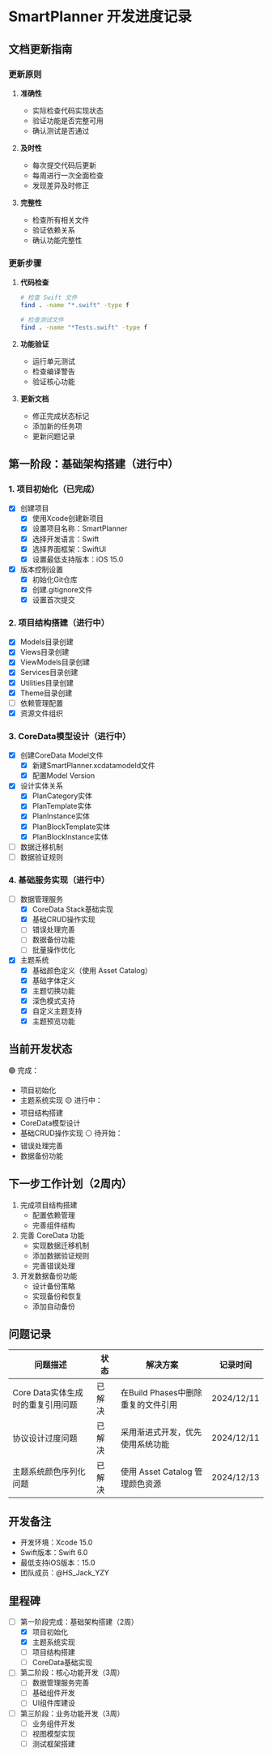 # SmartPlanner 开发进度记录

## 文档更新指南

### 更新原则
1. **准确性**
   - 实际检查代码实现状态
   - 验证功能是否完整可用
   - 确认测试是否通过

2. **及时性**
   - 每次提交代码后更新
   - 每周进行一次全面检查
   - 发现差异及时修正

3. **完整性**
   - 检查所有相关文件
   - 验证依赖关系
   - 确认功能完整性

### 更新步骤
1. **代码检查**
   ```bash
   # 检查 Swift 文件
   find . -name "*.swift" -type f
   
   # 检查测试文件
   find . -name "*Tests.swift" -type f
   ```

2. **功能验证**
   - 运行单元测试
   - 检查编译警告
   - 验证核心功能

3. **更新文档**
   - 修正完成状态标记
   - 添加新的任务项
   - 更新问题记录

## 第一阶段：基础架构搭建（进行中）

### 1. 项目初始化（已完成）
- [x] 创建项目
  - [x] 使用Xcode创建新项目
  - [x] 设置项目名称：SmartPlanner
  - [x] 选择开发语言：Swift
  - [x] 选择界面框架：SwiftUI
  - [x] 设置最低支持版本：iOS 15.0
- [x] 版本控制设置
  - [x] 初始化Git仓库
  - [x] 创建.gitignore文件
  - [x] 设置首次提交

### 2. 项目结构搭建（进行中）
- [x] Models目录创建
- [x] Views目录创建
- [x] ViewModels目录创建
- [x] Services目录创建
- [x] Utilities目录创建
- [x] Theme目录创建
- [ ] 依赖管理配置
- [x] 资源文件组织

### 3. CoreData模型设计（进行中）
- [x] 创建CoreData Model文件
  - [x] 新建SmartPlanner.xcdatamodeld文件
  - [x] 配置Model Version
- [x] 设计实体关系
  - [x] PlanCategory实体
  - [x] PlanTemplate实体
  - [x] PlanInstance实体
  - [x] PlanBlockTemplate实体
  - [x] PlanBlockInstance实体
- [ ] 数据迁移机制
- [ ] 数据验证规则

### 4. 基础服务实现（进行中）
- [ ] 数据管理服务
  - [x] CoreData Stack基础实现
  - [x] 基础CRUD操作实现
  - [ ] 错误处理完善
  - [ ] 数据备份功能
  - [ ] 批量操作优化
- [x] 主题系统
  - [x] 基础颜色定义（使用 Asset Catalog）
  - [x] 基础字体定义
  - [x] 主题切换功能
  - [x] 深色模式支持
  - [x] 自定义主题支持
  - [x] 主题预览功能

## 当前开发状态
🟢 完成：
  - 项目初始化
  - 主题系统实现
🟡 进行中：
  - 项目结构搭建
  - CoreData模型设计
  - 基础CRUD操作实现
⚪️ 待开始：
  - 错误处理完善
  - 数据备份功能

## 下一步工作计划（2周内）
1. 完成项目结构搭建
   - 配置依赖管理
   - 完善组件结构
2. 完善 CoreData 功能
   - 实现数据迁移机制
   - 添加数据验证规则
   - 完善错误处理
3. 开发数据备份功能
   - 设计备份策略
   - 实现备份和恢复
   - 添加自动备份

## 问题记录
| 问题描述 | 状态 | 解决方案 | 记录时间 |
|---------|------|---------|----------|
| Core Data实体生成时的重复引用问题 | 已解决 | 在Build Phases中删除重复的文件引用 | 2024/12/11 |
| 协议设计过度问题 | 已解决 | 采用渐进式开发，优先使用系统功能 | 2024/12/11 |
| 主题系统颜色序列化问题 | 已解决 | 使用 Asset Catalog 管理颜色资源 | 2024/12/13 |

## 开发备注
- 开发环境：Xcode 15.0
- Swift版本：Swift 6.0
- 最低支持iOS版本：15.0
- 团队成员：@HS_Jack_YZY

## 里程碑
- [ ] 第一阶段完成：基础架构搭建（2周）
  - [x] 项目初始化
  - [x] 主题系统实现
  - [ ] 项目结构搭建
  - [ ] CoreData基础实现
- [ ] 第二阶段：核心功能开发（3周）
  - [ ] 数据管理服务完善
  - [ ] 基础组件开发
  - [ ] UI组件库建设
- [ ] 第三阶段：业务功能开发（3周）
  - [ ] 业务组件开发
  - [ ] 视图模型实现
  - [ ] 测试框架搭建